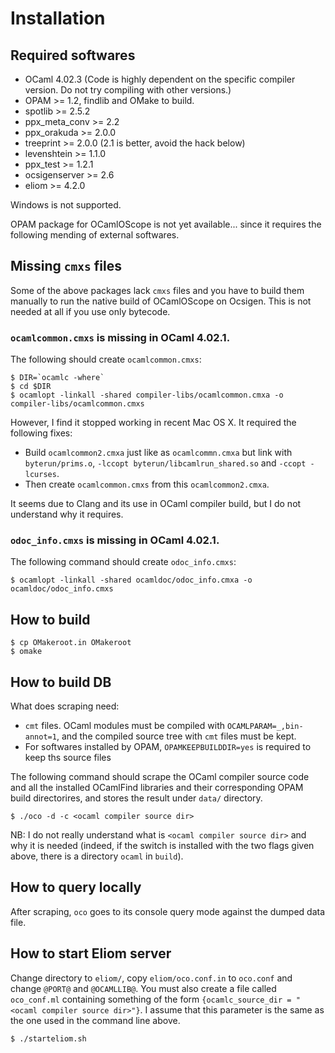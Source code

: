 Installation
===========================

Required softwares
---------------------------

* OCaml 4.02.3 (Code is highly dependent on the specific compiler version. Do not try compiling with other versions.)
* OPAM >= 1.2, findlib and OMake to build.
* spotlib >= 2.5.2
* ppx_meta_conv >= 2.2
* ppx_orakuda >= 2.0.0
* treeprint >= 2.0.0 (2.1 is better, avoid the hack below)
* levenshtein >= 1.1.0
* ppx_test >= 1.2.1
* ocsigenserver >= 2.6
* eliom >= 4.2.0

Windows is not supported.

OPAM package for OCamlOScope is not yet available... since it requires the following mending of external softwares.

Missing `cmxs` files
---------------------------

Some of the above packages lack `cmxs` files and you have to build them manually to run the native build of OCamlOScope on Ocsigen. This is not needed at all if you use only bytecode.

### `ocamlcommon.cmxs` is missing in OCaml 4.02.1.

The following should create `ocamlcommon.cmxs`:

```shell
$ DIR=`ocamlc -where`
$ cd $DIR
$ ocamlopt -linkall -shared compiler-libs/ocamlcommon.cmxa -o compiler-libs/ocamlcommon.cmxs
```

However, I find it stopped working in recent Mac OS X. It required the following fixes:

* Build `ocamlcommon2.cmxa` just like as `ocamlcommn.cmxa` but link with `byterun/prims.o`, `-lccopt byterun/libcamlrun_shared.so` and `-ccopt -lcurses`.
* Then create `ocamlcommon.cmxs` from this `ocamlcommon2.cmxa`.

It seems due to Clang and its use in OCaml compiler build, but I do not understand why it requires.

### `odoc_info.cmxs` is missing in OCaml 4.02.1.

The following command should create `odoc_info.cmxs`:

```shell
$ ocamlopt -linkall -shared ocamldoc/odoc_info.cmxa -o ocamldoc/odoc_info.cmxs
```

How to build
---------------------------

```shell
$ cp OMakeroot.in OMakeroot
$ omake
```

How to build DB
---------------------------

What does scraping need:

* `cmt` files. OCaml modules must be compiled with `OCAMLPARAM=_,bin-annot=1`, and the compiled source tree with `cmt` files must be kept.
* For softwares installed by OPAM, `OPAMKEEPBUILDDIR=yes` is required to keep ths source files

The following command should scrape the OCaml compiler source code and all the installed OCamlFind libraries and their corresponding OPAM build directorires, and stores the result under `data/` directory.

```shell
$ ./oco -d -c <ocaml compiler source dir>
```

NB: I do not really understand what is `<ocaml compiler source dir>` and why it is needed (indeed, if the switch is installed with the two flags given above, there is a directory `ocaml` in `build`).

How to query locally
---------------------------

After scraping, `oco` goes to its console query mode against the dumped data file.

How to start Eliom server
---------------------------------

Change directory to `eliom/`, copy `eliom/oco.conf.in` to `oco.conf` and change `@PORT@` and `@OCAMLLIB@`. You must also create a file called `oco_conf.ml` containing something of the form `{ocamlc_source_dir = "<ocaml compiler source dir>"}`. I assume that this parameter is the same as the one used in the command line above.

```shell
$ ./starteliom.sh
```
